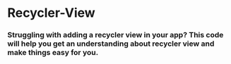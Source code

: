 # Recycler-View
### Struggling with adding a recycler view in your app? This code will help you get an understanding about recycler view and make things easy for you.
